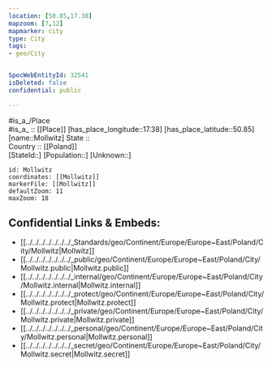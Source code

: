 ```yaml
---
location: [50.85,17.38] 
mapzoom: [7,12] 
mapmarker: city 
type: City
tags:
- geo/City


SpocWebEntityId: 32541
isDeleted: false
confidential: public

---
```

#is_a_/Place  
#is_a_ :: [[Place]] 
[has_place_longitude::17.38] 
[has_place_latitude::50.85] 
[name::Mollwitz] 
State ::  
Country :: [[Poland]]  
[StateId::] 
[Population::] 
[Unknown::] 


```leaflet
id: Mollwitz
coordinates: [[Mollwitz]] 
markerFile: [[Mollwitz]] 
defaultZoom: 11 
maxZoom: 18
```


## Confidential Links & Embeds: 
- [[../../../../../../../_Standards/geo/Continent/Europe/Europe~East/Poland/City/Mollwitz|Mollwitz]] 
- [[../../../../../../../_public/geo/Continent/Europe/Europe~East/Poland/City/Mollwitz.public|Mollwitz.public]] 
- [[../../../../../../../_internal/geo/Continent/Europe/Europe~East/Poland/City/Mollwitz.internal|Mollwitz.internal]] 
- [[../../../../../../../_protect/geo/Continent/Europe/Europe~East/Poland/City/Mollwitz.protect|Mollwitz.protect]] 
- [[../../../../../../../_private/geo/Continent/Europe/Europe~East/Poland/City/Mollwitz.private|Mollwitz.private]] 
- [[../../../../../../../_personal/geo/Continent/Europe/Europe~East/Poland/City/Mollwitz.personal|Mollwitz.personal]] 
- [[../../../../../../../_secret/geo/Continent/Europe/Europe~East/Poland/City/Mollwitz.secret|Mollwitz.secret]] 
